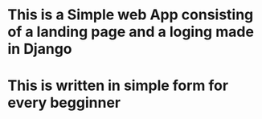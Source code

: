 # This is a Simple web App consisting of a landing page and a loging made in Django
# This is written in simple form for every begginner
